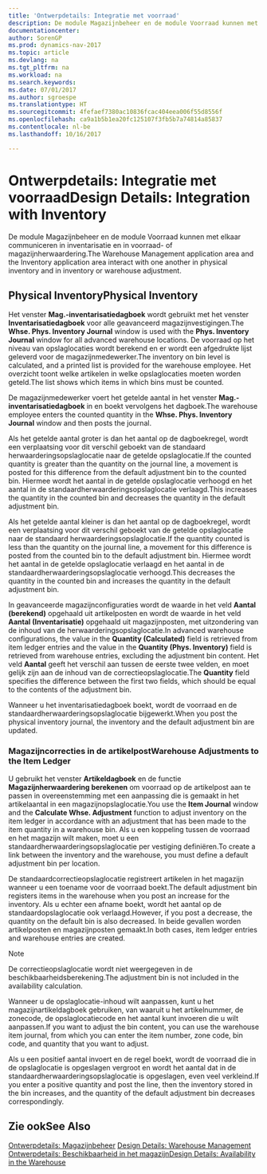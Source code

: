 ```yaml
---
title: 'Ontwerpdetails: Integratie met voorraad'
description: De module Magazijnbeheer en de module Voorraad kunnen met elkaar communiceren in inventarisatie en in voorraad- of magazijnherwaardering.
documentationcenter: 
author: SorenGP
ms.prod: dynamics-nav-2017
ms.topic: article
ms.devlang: na
ms.tgt_pltfrm: na
ms.workload: na
ms.search.keywords: 
ms.date: 07/01/2017
ms.author: sgroespe
ms.translationtype: HT
ms.sourcegitcommit: 4fefaef7380ac10836fcac404eea006f55d8556f
ms.openlocfilehash: ca9a1b5b1ea20fc125107f3fb5b7a74814a85837
ms.contentlocale: nl-be
ms.lasthandoff: 10/16/2017

---
```

# <a name="design-details-integration-with-inventory"></a><span data-ttu-id="8175d-103">Ontwerpdetails: Integratie met voorraad</span><span class="sxs-lookup"><span data-stu-id="8175d-103">Design Details: Integration with Inventory</span></span>
<span data-ttu-id="8175d-104">De module Magazijnbeheer en de module Voorraad kunnen met elkaar communiceren in inventarisatie en in voorraad- of magazijnherwaardering.</span><span class="sxs-lookup"><span data-stu-id="8175d-104">The Warehouse Management application area and the Inventory application area interact with one another in physical inventory and in inventory or warehouse adjustment.</span></span>  
  
## <a name="physical-inventory"></a><span data-ttu-id="8175d-105">Physical Inventory</span><span class="sxs-lookup"><span data-stu-id="8175d-105">Physical Inventory</span></span>  
 <span data-ttu-id="8175d-106">Het venster **Mag.-inventarisatiedagboek** wordt gebruikt met het venster **Inventarisatiedagboek** voor alle geavanceerd magazijnvestigingen.</span><span class="sxs-lookup"><span data-stu-id="8175d-106">The **Whse. Phys. Inventory Journal** window is used with the **Phys. Inventory Journal** window for all advanced warehouse locations.</span></span> <span data-ttu-id="8175d-107">De voorraad op het niveau van opslaglocaties wordt berekend en er wordt een afgedrukte lijst geleverd voor de magazijnmedewerker.</span><span class="sxs-lookup"><span data-stu-id="8175d-107">The inventory on bin level is calculated, and a printed list is provided for the warehouse employee.</span></span> <span data-ttu-id="8175d-108">Het overzicht toont welke artikelen in welke opslaglocaties moeten worden geteld.</span><span class="sxs-lookup"><span data-stu-id="8175d-108">The list shows which items in which bins must be counted.</span></span>  
  
 <span data-ttu-id="8175d-109">De magazijnmedewerker voert het getelde aantal in het venster **Mag.-inventarisatiedagboek** in en boekt vervolgens het dagboek.</span><span class="sxs-lookup"><span data-stu-id="8175d-109">The warehouse employee enters the counted quantity in the **Whse. Phys. Inventory Journal** window and then posts the journal.</span></span>  
  
 <span data-ttu-id="8175d-110">Als het getelde aantal groter is dan het aantal op de dagboekregel, wordt een verplaatsing voor dit verschil geboekt van de standaard herwaarderingsopslaglocatie naar de getelde opslaglocatie.</span><span class="sxs-lookup"><span data-stu-id="8175d-110">If the counted quantity is greater than the quantity on the journal line, a movement is posted for this difference from the default adjustment bin to the counted bin.</span></span> <span data-ttu-id="8175d-111">Hiermee wordt het aantal in de getelde opslaglocatie verhoogd en het aantal in de standaardherwaarderingsopslaglocatie verlaagd.</span><span class="sxs-lookup"><span data-stu-id="8175d-111">This increases the quantity in the counted bin and decreases the quantity in the default adjustment bin.</span></span>  
  
 <span data-ttu-id="8175d-112">Als het getelde aantal kleiner is dan het aantal op de dagboekregel, wordt een verplaatsing voor dit verschil geboekt van de getelde opslaglocatie naar de standaard herwaarderingsopslaglocatie.</span><span class="sxs-lookup"><span data-stu-id="8175d-112">If the quantity counted is less than the quantity on the journal line, a movement for this difference is posted from the counted bin to the default adjustment bin.</span></span> <span data-ttu-id="8175d-113">Hiermee wordt het aantal in de getelde opslaglocatie verlaagd en het aantal in de standaardherwaarderingsopslaglocatie verhoogd.</span><span class="sxs-lookup"><span data-stu-id="8175d-113">This decreases the quantity in the counted bin and increases the quantity in the default adjustment bin.</span></span>  
  
 <span data-ttu-id="8175d-114">In geavanceerde magazijnconfiguraties wordt de waarde in het veld **Aantal (berekend)** opgehaald uit artikelposten en wordt de waarde in het veld **Aantal (Inventarisatie)** opgehaald uit magazijnposten, met uitzondering van de inhoud van de herwaarderingsopslaglocatie.</span><span class="sxs-lookup"><span data-stu-id="8175d-114">In advanced warehouse configurations, the value in the **Quantity (Calculated)** field is retrieved from item ledger entries and the value in the **Quantity (Phys. Inventory)** field is retrieved from warehouse entries, excluding the adjustment bin content.</span></span> <span data-ttu-id="8175d-115">Het veld **Aantal** geeft het verschil aan tussen de eerste twee velden, en moet gelijk zijn aan de inhoud van de correctieopslaglocatie.</span><span class="sxs-lookup"><span data-stu-id="8175d-115">The **Quantity** field specifies the difference between the first two fields, which should be equal to the contents of the adjustment bin.</span></span>  
  
 <span data-ttu-id="8175d-116">Wanneer u het inventarisatiedagboek boekt, wordt de voorraad en de standaardherwaarderingsopslaglocatie bijgewerkt.</span><span class="sxs-lookup"><span data-stu-id="8175d-116">When you post the physical inventory journal, the inventory and the default adjustment bin are updated.</span></span>  
  
### <a name="warehouse-adjustments-to-the-item-ledger"></a><span data-ttu-id="8175d-117">Magazijncorrecties in de artikelpost</span><span class="sxs-lookup"><span data-stu-id="8175d-117">Warehouse Adjustments to the Item Ledger</span></span>  
 <span data-ttu-id="8175d-118">U gebruikt het venster **Artikeldagboek** en de functie **Magazijnherwaardering berekenen** om voorraad op de artikelpost aan te passen in overeenstemming met een aanpassing die is gemaakt in het artikelaantal in een magazijnopslaglocatie.</span><span class="sxs-lookup"><span data-stu-id="8175d-118">You use the **Item Journal** window and the **Calculate Whse. Adjustment** function to adjust inventory on the item ledger in accordance with an adjustment that has been made to the item quantity in a warehouse bin.</span></span> <span data-ttu-id="8175d-119">Als u een koppeling tussen de voorraad en het magazijn wilt maken, moet u een standaardherwaarderingsopslaglocatie per vestiging definiëren.</span><span class="sxs-lookup"><span data-stu-id="8175d-119">To create a link between the inventory and the warehouse, you must define a default adjustment bin per location.</span></span>  
  
 <span data-ttu-id="8175d-120">De standaardcorrectieopslaglocatie registreert artikelen in het magazijn wanneer u een toename voor de voorraad boekt.</span><span class="sxs-lookup"><span data-stu-id="8175d-120">The default adjustment bin registers items in the warehouse when you post an increase for the inventory.</span></span> <span data-ttu-id="8175d-121">Als u echter een afname boekt, wordt het aantal op de standaardopslaglocatie ook verlaagd.</span><span class="sxs-lookup"><span data-stu-id="8175d-121">However, if you post a decrease, the quantity on the default bin is also decreased.</span></span> <span data-ttu-id="8175d-122">In beide gevallen worden artikelposten en magazijnposten gemaakt.</span><span class="sxs-lookup"><span data-stu-id="8175d-122">In both cases, item ledger entries and warehouse entries are created.</span></span>  
  
> [!NOTE]  
>  <span data-ttu-id="8175d-123">De correctieopslaglocatie wordt niet weergegeven in de beschikbaarheidsberekening.</span><span class="sxs-lookup"><span data-stu-id="8175d-123">The adjustment bin is not included in the availability calculation.</span></span>  
  
 <span data-ttu-id="8175d-124">Wanneer u de opslaglocatie-inhoud wilt aanpassen, kunt u het magazijnartikeldagboek gebruiken, van waaruit u het artikelnummer, de zonecode, de opslaglocatiecode en het aantal kunt invoeren die u wilt aanpassen.</span><span class="sxs-lookup"><span data-stu-id="8175d-124">If you want to adjust the bin content, you can use the warehouse item journal, from which you can enter the item number, zone code, bin code, and quantity that you want to adjust.</span></span>  
  
 <span data-ttu-id="8175d-125">Als u een positief aantal invoert en de regel boekt, wordt de voorraad die in de opslaglocatie is opgeslagen vergroot en wordt het aantal dat in de standaardherwaarderingsopslaglocatie is opgeslagen, even veel verkleind.</span><span class="sxs-lookup"><span data-stu-id="8175d-125">If you enter a positive quantity and post the line, then the inventory stored in the bin increases, and the quantity of the default adjustment bin decreases correspondingly.</span></span>  
  
## <a name="see-also"></a><span data-ttu-id="8175d-126">Zie ook</span><span class="sxs-lookup"><span data-stu-id="8175d-126">See Also</span></span>  
 <span data-ttu-id="8175d-127">[Ontwerpdetails: Magazijnbeheer](design-details-warehouse-management.md) </span><span class="sxs-lookup"><span data-stu-id="8175d-127">[Design Details: Warehouse Management](design-details-warehouse-management.md) </span></span>  
 [<span data-ttu-id="8175d-128">Ontwerpdetails: Beschikbaarheid in het magazijn</span><span class="sxs-lookup"><span data-stu-id="8175d-128">Design Details: Availability in the Warehouse</span></span>](design-details-availability-in-the-warehouse.md)
